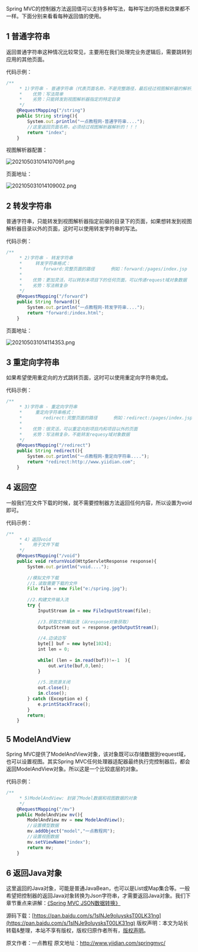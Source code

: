 


Spring MVC的控制器方法返回值可以支持多种写法，每种写法的场景和效果都不一样。下面分别来看看每种返回值的使用。

## 1 普通字符串

返回普通字符串这种情况比较常见，主要用在我们处理完业务逻辑后，需要跳转到应用的其他页面。

代码示例：

```js 
/**
     * 1)字符串 - 普通字符串（代表页面名称，不是完整路径，最后经过视图解析器的解析）
     *    优势：写法简单
     *    劣势：只能转发到视图解析器指定的特定目录
     */
    @RequestMapping("/string")
    public String string(){
        System.out.println("一点教程网-普通字符串....");
        //这里返回页面名称，必须经过视图解析器解析的！！！
        return "index";
    }
```

视图解析器配置：

![202105031014107091.png](https://gitee.com/hezhiyuan007/java-study/raw/master/images/SpringMVC/24340d71-8989-4094-8099-5570ebe18cd5.png)

页面地址：

![202105031014109002.png](https://gitee.com/hezhiyuan007/java-study/raw/master/images/SpringMVC/43885a9d-c1d4-41a3-84be-a31ce86fdf6d.png)

## 2 转发字符串

普通字符串，只能转发到视图解析器指定前缀的目录下的页面，如果想转发到视图解析器目录以外的页面，这时可以使用转发字符串的写法。

代码示例：

```js 
/**
     * 2)字符串 - 转发字符串
     *     转发字符串格式：
     *        forward:完整页面的路径      例如：forward:/pages/index.jsp
     *
     *    优势：更加灵活，可以转到本项目下的任何页面，可以传递request域对象数据
     *    劣势：写法稍复杂
     */
    @RequestMapping("/forward")
    public String forward(){
        System.out.println("一点教程网-转发字符串....");
        return "forward:/index.html";
    }
```

页面地址：

![202105031014114353.png](https://gitee.com/hezhiyuan007/java-study/raw/master/images/SpringMVC/576dcb35-2774-41bc-9614-e2b305e78db5.png)

## 3 重定向字符串

如果希望使用重定向的方式跳转页面，这时可以使用重定向字符串完成。

代码示例：

```js 
/**
     * 3)字符串 - 重定向字符串
     *     重定向字符串格式：
     *        redirect:完整页面的路径      例如：redirect:/pages/index.jsp
     *
     *    优势：很灵活，可以重定向到项目内和项目以外的页面
     *    劣势：写法稍复杂，不能转发requesy域对象数据
     */
    @RequestMapping("/redirect")
    public String redirect(){
        System.out.println("一点教程网-重定向字符串....");
        return "redirect:http://www.yiidian.com";
    }
```

## 4 返回空

一般我们在文件下载的时候，就不需要控制器方法返回任何内容，所以设置为void即可。

代码示例：

```js 
/**
     * 4）返回void
     *    用于文件下载
     */
    @RequestMapping("/void")
    public void returnVoid(HttpServletResponse response){
        System.out.println("void....");
    
        //模拟文件下载
        //1.读取需要下载的文件
        File file = new File("e:/spring.jpg");
    
        //2.构建文件输入流
        try {
            InputStream in = new FileInputStream(file);
    
            //3.获取文件输出流（从response对象获取）
            OutputStream out = response.getOutputStream();
    
            //4.边读边写
            byte[] buf = new byte[1024];
            int len = 0;
    
            while( (len = in.read(buf))!=-1  ){ 
                out.write(buf,0,len);
            }
    
            //5.流资源关闭
            out.close();
            in.close();
        } catch (Exception e) {
            e.printStackTrace();
        }
        return;
    }
```

## 5 ModelAndView

Spring MVC提供了ModelAndView对象，该对象既可以存储数据到request域，也可以设置视图。其实Spring MVC任何处理器适配器最终执行完控制器后，都会返回ModelAndView对象。所以这是一个比较底层的对象。

代码示例：

```js 
/**
     * 5)ModelAndView: 封装了Model数据和视图数据的对象
     */
    @RequestMapping("/mv")
    public ModelAndView mv(){
        ModelAndView mv = new ModelAndView();
        //设置模型数据
        mv.addObject("model","一点教程网");
        //设置视图数据
        mv.setViewName("index");
        return mv;
    }
```

## 6 返回Java对象

这里返回的Java对象，可能是普通JavaBean，也可以是List或Map集合等。一般希望把控制器的返回Java对象转换为Json字符串，才需要返回Java对象。我们下章节重点来讲解：[《Spring MVC JSON数据转换》](http://www.yiidian.com/springmvc/json-converter.html)

源码下载：[https://pan.baidu.com/s/1sINJe9oIuysksT00LK31ng](https://pan.baidu.com/s/1sINJe9oIuysksT00LK31ng)
版权声明：本文为站长转载&整理，本站不享有版权，版权归原作者所有，[版权声明](https://gitee.com/hezhiyuan007/java-notes/raw/master/disclaimer.md)。




原文作者：一点教程 原文地址：http://www.yiidian.com/springmvc/